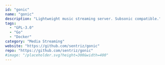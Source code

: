 ```yaml
---
id: "gonic"
name: "gonic"
description: "Lightweight music streaming server. Subsonic compatible."
tags:
  - "GPL-3.0"
  - "Go"
  - "Docker"
category: "Media Streaming"
website: "https://github.com/sentriz/gonic"
repo: "https://github.com/sentriz/gonic"
#image: "/placeholder.svg?height=300&width=400"
---
```


